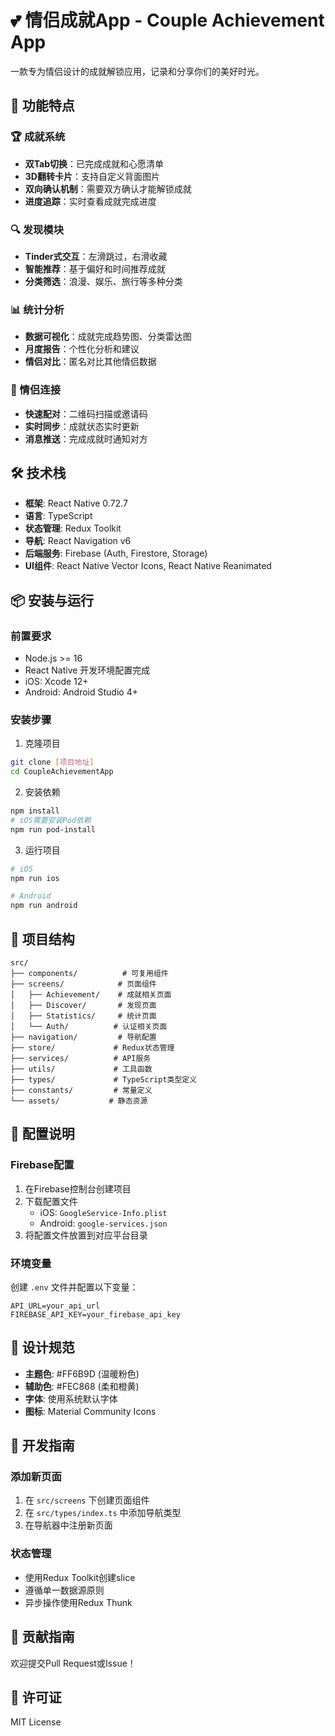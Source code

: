 # 💕 情侣成就App - Couple Achievement App

一款专为情侣设计的成就解锁应用，记录和分享你们的美好时光。

## 📱 功能特点

### 🏆 成就系统
- **双Tab切换**：已完成成就和心愿清单
- **3D翻转卡片**：支持自定义背面图片
- **双向确认机制**：需要双方确认才能解锁成就
- **进度追踪**：实时查看成就完成进度

### 🔍 发现模块
- **Tinder式交互**：左滑跳过，右滑收藏
- **智能推荐**：基于偏好和时间推荐成就
- **分类筛选**：浪漫、娱乐、旅行等多种分类

### 📊 统计分析
- **数据可视化**：成就完成趋势图、分类雷达图
- **月度报告**：个性化分析和建议
- **情侣对比**：匿名对比其他情侣数据

### 💑 情侣连接
- **快速配对**：二维码扫描或邀请码
- **实时同步**：成就状态实时更新
- **消息推送**：完成成就时通知对方

## 🛠 技术栈

- **框架**: React Native 0.72.7
- **语言**: TypeScript
- **状态管理**: Redux Toolkit
- **导航**: React Navigation v6
- **后端服务**: Firebase (Auth, Firestore, Storage)
- **UI组件**: React Native Vector Icons, React Native Reanimated

## 📦 安装与运行

### 前置要求
- Node.js >= 16
- React Native 开发环境配置完成
- iOS: Xcode 12+
- Android: Android Studio 4+

### 安装步骤

1. 克隆项目
```bash
git clone [项目地址]
cd CoupleAchievementApp
```

2. 安装依赖
```bash
npm install
# iOS需要安装Pod依赖
npm run pod-install
```

3. 运行项目
```bash
# iOS
npm run ios

# Android
npm run android
```

## 📁 项目结构

```
src/
├── components/          # 可复用组件
├── screens/            # 页面组件
│   ├── Achievement/    # 成就相关页面
│   ├── Discover/       # 发现页面
│   ├── Statistics/     # 统计页面
│   └── Auth/          # 认证相关页面
├── navigation/         # 导航配置
├── store/             # Redux状态管理
├── services/          # API服务
├── utils/             # 工具函数
├── types/             # TypeScript类型定义
├── constants/         # 常量定义
└── assets/           # 静态资源
```

## 🔧 配置说明

### Firebase配置
1. 在Firebase控制台创建项目
2. 下载配置文件
   - iOS: `GoogleService-Info.plist`
   - Android: `google-services.json`
3. 将配置文件放置到对应平台目录

### 环境变量
创建 `.env` 文件并配置以下变量：
```
API_URL=your_api_url
FIREBASE_API_KEY=your_firebase_api_key
```

## 🎨 设计规范

- **主题色**: #FF6B9D (温暖粉色)
- **辅助色**: #FEC868 (柔和橙黄)
- **字体**: 使用系统默认字体
- **图标**: Material Community Icons

## 📝 开发指南

### 添加新页面
1. 在 `src/screens` 下创建页面组件
2. 在 `src/types/index.ts` 中添加导航类型
3. 在导航器中注册新页面

### 状态管理
- 使用Redux Toolkit创建slice
- 遵循单一数据源原则
- 异步操作使用Redux Thunk

## 🤝 贡献指南

欢迎提交Pull Request或Issue！

## 📄 许可证

MIT License